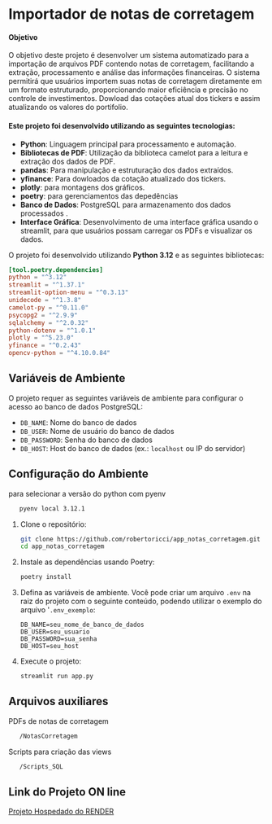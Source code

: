 # Importador de notas de corretagem 


#### Objetivo
O objetivo deste projeto é desenvolver um sistema automatizado para a importação de arquivos PDF contendo notas de corretagem, facilitando a extração, processamento e análise das informações financeiras. 
O sistema permitirá que usuários importem suas notas de corretagem diretamente em um formato estruturado, proporcionando maior eficiência e precisão no controle de investimentos.
Dowload das cotações atual dos tickers e assim atualizando os valores do portifolio.


#### Este projeto foi desenvolvido utilizando as seguintes tecnologias:


- **Python**: Linguagem principal para processamento e automação.
- **Bibliotecas de PDF**: Utilização da biblioteca camelot para a leitura e extração dos dados de PDF.
- **pandas**: Para manipulação e estruturação dos dados extraídos.
- **yfinance**: Para dowloados da cotação atualizado dos tickers.                
- **plotly**: para montagens dos gráficos.   
- **poetry**: para gerenciamentos das depedências 
- **Banco de Dados**:  PostgreSQL para armazenamento dos dados processados .
- **Interface Gráfica**: Desenvolvimento de uma interface gráfica usando o streamlit, para que usuários possam carregar os PDFs e visualizar os dados.


O projeto foi desenvolvido utilizando **Python 3.12** e as seguintes bibliotecas:

```toml
[tool.poetry.dependencies]
python = "^3.12"
streamlit = "^1.37.1"
streamlit-option-menu = "^0.3.13"
unidecode = "^1.3.8"
camelot-py = "^0.11.0"
psycopg2 = "^2.9.9"
sqlalchemy = "^2.0.32"
python-dotenv = "^1.0.1"
plotly = "^5.23.0"
yfinance = "^0.2.43"
opencv-python = "^4.10.0.84"
```

## Variáveis de Ambiente

O projeto requer as seguintes variáveis de ambiente para configurar o acesso ao banco de dados PostgreSQL:

- `DB_NAME`: Nome do banco de dados
- `DB_USER`: Nome de usuário do banco de dados
- `DB_PASSWORD`: Senha do banco de dados
- `DB_HOST`: Host do banco de dados (ex.: `localhost` ou IP do servidor)


## Configuração do Ambiente

para selecionar a versão do python com pyenv
```bash
   pyenv local 3.12.1
   ```

1. Clone o repositório:
   ```bash
   git clone https://github.com/robertoricci/app_notas_corretagem.git
   cd app_notas_corretagem
   ```

2. Instale as dependências usando Poetry:
   ```bash
   poetry install
   ```

3. Defina as variáveis de ambiente. Você pode criar um arquivo `.env` na raiz do projeto com o seguinte conteúdo, podendo utilizar o exemplo do arquivo '`.env_exemplo`:
   ```env
   DB_NAME=seu_nome_de_banco_de_dados
   DB_USER=seu_usuario
   DB_PASSWORD=sua_senha
   DB_HOST=seu_host
   ```

4. Execute o projeto:
   ```bash
   streamlit run app.py
   ```


## Arquivos auxiliares

PDFs de notas de corretagem
```bash
   /NotasCorretagem
   ```

Scripts para criação das views 
```bash
   /Scripts_SQL
   ```

## Link do Projeto ON line
[Projeto Hospedado do RENDER](https://app-notas-corretagem.onrender.com/)
